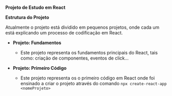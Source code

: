 **Projeto de Estudo em React**

**Estrutura do Projeto**

Atualmente o projeto está dividido em pequenos projetos, onde cada um está explicando um processo de codificação em React.

- **Projeto: Fundamentos**

  - Este projeto representa os fundamentos principais do React, tais como: criação de componentes, eventos de click...
 
- **Projeto: Primeiro Código**

  - Este projeto representa os o primeiro código em React onde foi ensinado a criar o projeto através do comando `npx create-react-app <nomeProjeto>`  

